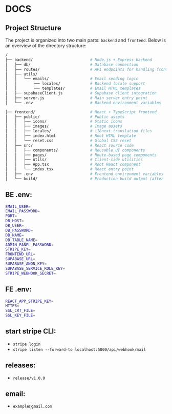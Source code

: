 # DOCS

## Project Structure

The project is organized into two main parts: `backend` and `frontend`. Below is an overview of the directory structure:

```bash
/
├── backend/                         # Node.js + Express backend
│   ├── db/                          # Database connection
│   ├── routes/                      # API endpoints for handling frontend requests
│   ├── utils/
│   │   └── emails/                  # Email sending logic
│   │       ├── locales/             # Backend locale support
│   │       └── templates/           # Email HTML templates
│   ├── supabaseClient.js            # Supabase client integration
│   ├── server.js                    # Main server entry point
│   └── .env                         # Backend environment variables

├── frontend/                        # React + TypeScript frontend
│   ├── public/                      # Public assets
│   │   ├── icons/                   # Static icons
│   │   ├── images/                  # Image assets
│   │   ├── locales/                 # i18next translation files
│   │   ├── index.html               # Root HTML template
│   │   └── reset.css                # Global CSS reset
│   ├── src/                         # React source code
│   │   ├── components/              # Reusable UI components
│   │   ├── pages/                   # Route-based page components
│   │   ├── utils/                   # Client-side utilities
│   │   ├── App.tsx                  # Root React component
│   │   └── index.tsx                # React entry point
│   ├── .env                         # Frontend environment variables
│   └── build/                       # Production build output (after `npm run build`)
```

## BE .env:

```bash
EMAIL_USER=
EMAIL_PASSWORD=
PORT=
DB_HOST=
DB_USER=
DB_PASSWORD=
DB_NAME=
DB_TABLE_NAME=
ADMIN_PANEL_PASSWORD=
STRIPE_KEY=
FRONTEND_URL=
SUPABASE_URL=
SUPABASE_ANON_KEY=
SUPABASE_SERVICE_ROLE_KEY=
STRIPE_WEBHOOK_SECRET=
```

## FE .env:

```bash
REACT_APP_STRIPE_KEY=
HTTPS=
SSL_CRT_FILE=
SSL_KEY_FILE=
```

## start stripe CLI:

  - `stripe login`
  - `stripe listen --forward-to localhost:5000/api/webhook/mail`

## releases:
  - `release/v1.0.0`
  <!-- - `release/v2.1.0-beta` -->
  <!-- - `release/v1.2.3-rc` -->

## email:
  - `example@gmail.com`
